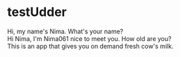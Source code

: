 # testUdder
Hi, my name's Nima. What's your name? <br>
Hi Nima, I'm Nima061 nice to meet you. How old are you? <br>
This is an app that gives you on demand fresh cow's milk.
